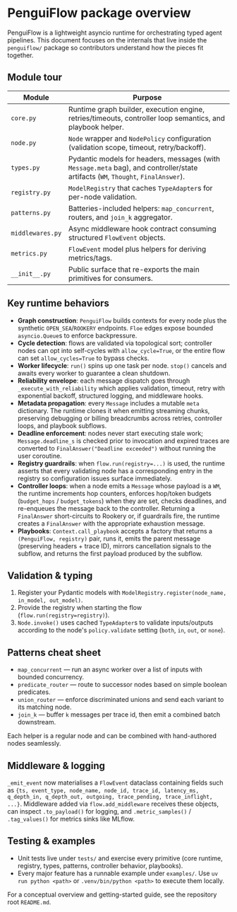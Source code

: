 # PenguiFlow package overview

PenguiFlow is a lightweight asyncio runtime for orchestrating typed agent pipelines.
This document focuses on the internals that live inside the `penguiflow/` package so
contributors understand how the pieces fit together.

## Module tour

| Module | Purpose |
| --- | --- |
| `core.py` | Runtime graph builder, execution engine, retries/timeouts, controller loop semantics, and playbook helper. |
| `node.py` | `Node` wrapper and `NodePolicy` configuration (validation scope, timeout, retry/backoff). |
| `types.py` | Pydantic models for headers, messages (with `Message.meta` bag), and controller/state artifacts (`WM`, `Thought`, `FinalAnswer`). |
| `registry.py` | `ModelRegistry` that caches `TypeAdapter`s for per-node validation. |
| `patterns.py` | Batteries-included helpers: `map_concurrent`, routers, and `join_k` aggregator. |
| `middlewares.py` | Async middleware hook contract consuming structured `FlowEvent` objects. |
| `metrics.py` | `FlowEvent` model plus helpers for deriving metrics/tags. |
| `__init__.py` | Public surface that re-exports the main primitives for consumers. |

## Key runtime behaviors

* **Graph construction**: `PenguiFlow` builds contexts for every node plus the synthetic
  `OPEN_SEA`/`ROOKERY` endpoints. `Floe` edges expose bounded `asyncio.Queue`s to enforce
  backpressure.
* **Cycle detection**: flows are validated via topological sort; controller nodes can opt
  into self-cycles with `allow_cycle=True`, or the entire flow can set
  `allow_cycles=True` to bypass checks.
* **Worker lifecycle**: `run()` spins up one task per node. `stop()` cancels and awaits
  every worker to guarantee a clean shutdown.
* **Reliability envelope**: each message dispatch goes through `_execute_with_reliability`
  which applies validation, timeout, retry with exponential backoff, structured logging,
  and middleware hooks.
* **Metadata propagation**: every `Message` includes a mutable `meta` dictionary. The
  runtime clones it when emitting streaming chunks, preserving debugging or billing
  breadcrumbs across retries, controller loops, and playbook subflows.
* **Deadline enforcement**: nodes never start executing stale work; `Message.deadline_s`
  is checked prior to invocation and expired traces are converted to
  `FinalAnswer("Deadline exceeded")` without running the user coroutine.
* **Registry guardrails**: when `flow.run(registry=...)` is used, the runtime asserts that
  every validating node has a corresponding entry in the registry so configuration issues
  surface immediately.
* **Controller loops**: when a node emits a `Message` whose payload is a `WM`, the runtime
  increments hop counters, enforces hop/token budgets (`budget_hops` / `budget_tokens`) when
  they are set, checks deadlines, and re-enqueues the message back to the controller.
  Returning a `FinalAnswer` short-circuits to Rookery or, if guardrails fire, the runtime
  creates a `FinalAnswer` with the appropriate exhaustion message.
* **Playbooks**: `Context.call_playbook` accepts a factory that returns a `(PenguiFlow,
  registry)` pair, runs it, emits the parent message (preserving headers + trace ID),
  mirrors cancellation signals to the subflow, and returns the first payload produced by
  the subflow.

## Validation & typing

1. Register your Pydantic models with `ModelRegistry.register(node_name, in_model, out_model)`.
2. Provide the registry when starting the flow (`flow.run(registry=registry)`).
3. `Node.invoke()` uses cached `TypeAdapter`s to validate inputs/outputs according to the
   node's `policy.validate` setting (`both`, `in`, `out`, or `none`).

## Patterns cheat sheet

* `map_concurrent` — run an async worker over a list of inputs with bounded concurrency.
* `predicate_router` — route to successor nodes based on simple boolean predicates.
* `union_router` — enforce discriminated unions and send each variant to its matching node.
* `join_k` — buffer `k` messages per trace id, then emit a combined batch downstream.

Each helper is a regular node and can be combined with hand-authored nodes seamlessly.

## Middleware & logging

`_emit_event` now materialises a `FlowEvent` dataclass containing fields such as
`{ts, event_type, node_name, node_id, trace_id, latency_ms, q_depth_in, q_depth_out,
outgoing, trace_pending, trace_inflight, ...}`. Middleware added via
`flow.add_middleware` receives these objects, can inspect `.to_payload()` for logging,
and `.metric_samples()` / `.tag_values()` for metrics sinks like MLflow.

## Testing & examples

* Unit tests live under `tests/` and exercise every primitive (core runtime, registry,
  types, patterns, controller behavior, playbooks).
* Every major feature has a runnable example under `examples/`. Use `uv run python <path>`
  or `.venv/bin/python <path>` to execute them locally.

For a conceptual overview and getting-started guide, see the repository root `README.md`.
